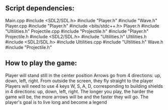 ## **Script dependencies:**
Main.cpp
#include <SDL2/SDL.h>
#include "Player.h"
#include "Wave.h"
Player.cpp
#include "Player.h"
#include <bits/stdc++.h>
Player.h
#include "Ultilities.h"
Projectile.cpp
#include "Projectile.h"
#include "Player.h"
Projectile.h
#include <SDL2/SDL.h>
#include "Ultilities.h"
Ultilities.h
#include <SDL2/SDL.h>
#include <cmath>
Ultilities.cpp
#include "Ultilities.h"
Wave.h
#include "Projectile.h"

## **How to play the game:**
Player will stand still in the center position
Arrows go from 4 directions: up, down, left, right. From outside the screen, they fly straight to the player
Players will need to use 4 keys W, S, A, D, corresponding to building shields in 4 directions: up, down, left, right.
The longer you play, the harder the game will be, the more arrows will be and the faster they will go. The player's goal is to live long and become a legend